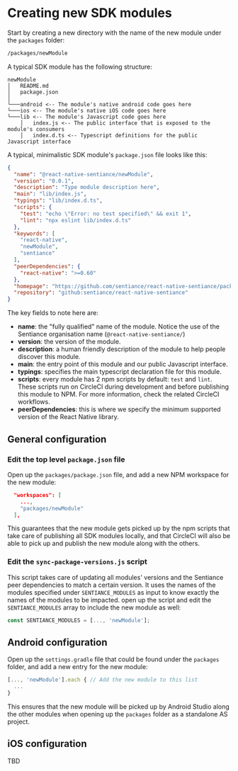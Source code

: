 # Creating new SDK modules

Start by creating a new directory with the name of the new module under the `packages` folder:

```bash
/packages/newModule
```

A typical SDK module has the following structure:

```
newModule
│   README.md
│   package.json
│
└───android <-- The module's native android code goes here
└───ios <-- The module's native iOS code goes here
└───lib <-- The module's Javascript code goes here
    │   index.js <-- The public interface that is exposed to the module's consumers
    │   index.d.ts <-- Typescript definitions for the public Javascript interface
```

A typical, minimalistic SDK module's `package.json` file looks like this:

```json
{
  "name": "@react-native-sentiance/newModule",
  "version": "0.0.1",
  "description": "Type module description here",
  "main": "lib/index.js",
  "typings": "lib/index.d.ts",
  "scripts": {
    "test": "echo \"Error: no test specified\" && exit 1",
    "lint": "npx eslint lib/index.d.ts"
  },
  "keywords": [
    "react-native",
    "newModule",
    "sentiance"
  ],
  "peerDependencies": {
    "react-native": ">=0.60"
  },
  "homepage": "https://github.com/sentiance/react-native-sentiance/packages/newModule#readme",
  "repository": "github:sentiance/react-native-sentiance"
}
```

The key fields to note here are:

* **name**: the "fully qualified" name of the module. Notice the use of the Sentiance organisation name (`@react-native-sentiance/`)
* **version**: the version of the module.
* **description**: a human friendly description of the module to help people discover this module.
* **main**: the entry point of this module and our public Javascript interface.
* **typings**: specifies the main typescript declaration file for this module.
* **scripts**: every module has 2 npm scripts by default: `test` and `lint`. These scripts run on CircleCI during development and before publishing this module to NPM. For more information, check the related CircleCI workflows.
* **peerDependencies**: this is where we specify the minimum supported version of the React Native library.

## General configuration

### Edit the top level `package.json` file

Open up the `packages/package.json` file, and add a new NPM workspace for the new module:

```json
  "workspaces": [
    ...,
    "packages/newModule"
  ],
```

This guarantees that the new module gets picked up by the npm scripts that take care of publishing all SDK modules locally, and that CircleCI will also be able to pick up and publish the new module along with the others.

### Edit the `sync-package-versions.js` script

This script takes care of updating all modules' versions and the Sentiance peer dependencies to match a certain version.
It uses the names of the modules specified under `SENTIANCE_MODULES` as input to know exactly the names of the modules to be impacted.
open up the script and edit the `SENTIANCE_MODULES` array to include the new module as well:

```javascript
const SENTIANCE_MODULES = [..., 'newModule'];
```

## Android configuration

Open up the `settings.gradle` file that could be found under the `packages` folder, and add a new entry for the new module:

```javascript
[..., 'newModule'].each { // Add the new module to this list
  ...
}
```

This ensures that the new module will be picked up by Android Studio along the other modules when opening up the `packages` folder as a standalone AS project. 

## iOS configuration

TBD

